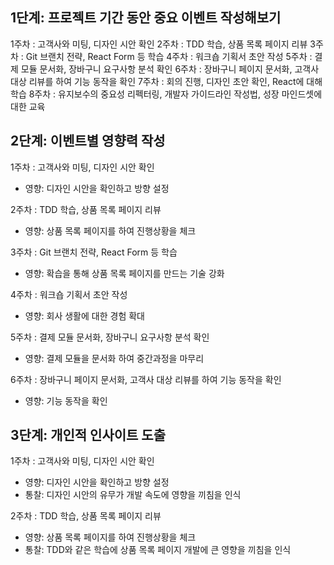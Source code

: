 ## 1단계: 프로젝트 기간 동안 중요 이벤트 작성해보기
1주차 : 고객사와 미팅, 디자인 시안 확인
2주차 : TDD 학습, 상품 목록 페이지 리뷰
3주차 : Git 브랜치 전략, React Form 등 학습
4주차 : 워크숍 기획서 초안 작성
5주차 : 결제 모듈 문서화, 장바구니 요구사항 분석 확인
6주차 : 장바구니 페이지 문서화, 고객사 대상 리뷰를 하여 기능 동작을 확인
7주차 : 회의 진행, 디자인 초안 확인, React에 대해 학습
8주차 : 유지보수의 중요성 리펙터링, 개발자 가이드라인 작성법, 성장 마인드셋에 대한 교육

## 2단계: 이벤트별 영향력 작성
1주차 : 고객사와 미팅, 디자인 시안 확인
  - 영향: 디자인 시안을 확인하고 방향 설정

2주차 : TDD 학습, 상품 목록 페이지 리뷰
  - 영향: 상품 목록 페이지를 하여 진행상황을 체크

3주차 : Git 브랜치 전략, React Form 등 학습
  - 영향: 확습을 통해 상품 목록 페이지를 만드는 기술 강화

4주차 : 워크숍 기획서 초안 작성
  - 영향: 회사 생활에 대한 경험 확대

5주차 : 결제 모듈 문서화, 장바구니 요구사항 분석 확인
  - 영향: 결제 모듈을 문서화 하여 중간과정을 마무리

6주차 : 장바구니 페이지 문서화, 고객사 대상 리뷰를 하여 기능 동작을 확인
  - 영향: 기능 동작을 확인

## 3단계: 개인적 인사이트 도출
1주차 : 고객사와 미팅, 디자인 시안 확인
  - 영향: 디자인 시안을 확인하고 방향 설정
  - 통찰: 디자인 시안의 유무가 개발 속도에 영향을 끼침을 인식

2주차 : TDD 학습, 상품 목록 페이지 리뷰
  - 영향: 상품 목록 페이지를 하여 진행상황을 체크
  - 통찰: TDD와 같은 학습에 상품 목록 페이지 개발에 큰 영향을 끼침을 인식
